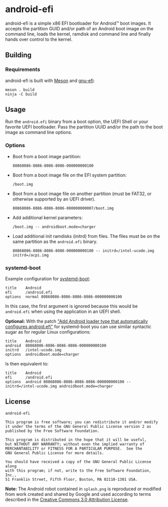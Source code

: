 # android-efi

android-efi is a simple x86 EFI bootloader for Android™ boot images.
It accepts the partition GUID and/or path of an Android boot image on the
command line, loads the kernel, ramdisk and command line and finally hands over
control to the kernel.

## Building
### Requirements
android-efi is built with [Meson] and [gnu-efi]:

```
meson . build
ninja -C build
```

## Usage
Run the `android.efi` binary from a boot option, the UEFI Shell or your favorite UEFI bootloader.
Pass the partition UUID and/or the path to the boot image as command line options.

### Options
- Boot from a boot image partition:

  ```
  80868086-8086-8086-8086-000000000100
  ```

- Boot from a boot image file on the EFI system partition:

  ```
  /boot.img
  ```

- Boot from a boot image file on another partition (must be FAT32, or otherwise
  supported by an UEFI driver).
  
  ```
  80868086-8086-8086-8086-000000000007/boot.img
  ```

- Add additional kernel parameters:

  ```
  /boot.img -- androidboot.mode=charger
  ```

- Load additional init ramdisks (initrd) from files. The files must be on the same partition as the `android.efi` binary.

  ```
  80868086-8086-8086-8086-000000000100 -- initrd=/intel-ucode.img initrd=/acpi.img
  ```

### systemd-boot
Example configuration for [systemd-boot]:

```
title    Android
efi      /android.efi
options  normal 80868086-8086-8086-8086-000000000100
```

In this case, the first argument is ignored because this would be `android.efi`
when using the application in an UEFI shell.

**Optional:** With the patch
["Add Android loader type that automatically configures android.efi"](https://github.com/me176c-dev/systemd-boot-me176c/commit/7ea60c70324d059542987d16d518c2677e958772)
for systemd-boot you can use similar syntactic sugar as for regular Linux configurations:

```
title    Android
android  80868086-8086-8086-8086-000000000100
initrd   /intel-ucode.img
options  androidboot.mode=charger
```

Is then equivalent to:

```
title    Android
efi      /android.efi
options  android 80868086-8086-8086-8086-000000000100 -- initrd=/intel-ucode.img androidboot.mode=charger
```

## License
```
android-efi

This program is free software; you can redistribute it and/or modify
it under the terms of the GNU General Public License version 2 as
published by the Free Software Foundation.

This program is distributed in the hope that it will be useful,
but WITHOUT ANY WARRANTY; without even the implied warranty of
MERCHANTABILITY or FITNESS FOR A PARTICULAR PURPOSE.  See the
GNU General Public License for more details.

You should have received a copy of the GNU General Public License along
with this program; if not, write to the Free Software Foundation, Inc.,
51 Franklin Street, Fifth Floor, Boston, MA 02110-1301 USA.
```

**Note:** The Android robot contained in `splash.png` is reproduced or modified from work created and
shared by Google and used according to terms described in the 
[Creative Commons 3.0 Attribution License](https://creativecommons.org/licenses/by/3.0/).

[Meson]: http://mesonbuild.com
[gnu-efi]: https://sourceforge.net/projects/gnu-efi/
[systemd-boot]: https://www.freedesktop.org/wiki/Software/systemd/systemd-boot/
